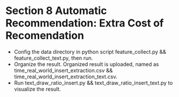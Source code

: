 # Section 8    Automatic Recommendation: Extra Cost of Recomendation
+ Config the data directory in python script feature_collect.py && feature_collect_text.py, then run.
+ Organize the result. Organized result is uploaded, named as time_real_world_insert_extraction.csv && time_real_world_insert_extraction_text.csv.
+ Run text_draw_ratio_insert.py && text_draw_ratio_insert_text.py to visualize the result.